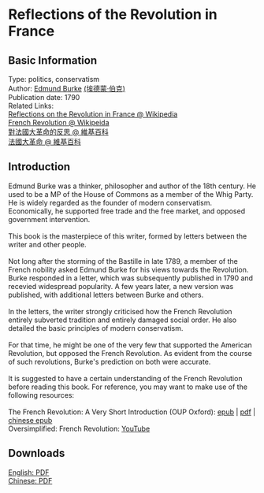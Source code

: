 # Reflections of the Revolution in France

## Basic Information

Type: politics, conservatism <br>
Author: [Edmund Burke](https://en.wikipedia.org/wiki/Edmund_Burke) [(埃德蒙·伯克)](https://zh.wikipedia.org/zh-hk/%E5%9F%83%E5%BE%B7%E8%92%99%C2%B7%E4%BC%AF%E5%85%8B) <br>
Publication date: 1790 <br>
Related Links: <br>
[Reflections on the Revolution in France @ Wikipedia](https://en.wikipedia.org/wiki/Reflections_on_the_Revolution_in_France) <br>
[French Revolution @ Wikipeida](https://en.wikipedia.org/wiki/French_Revolution) <br>
[對法國大革命的反思 @ 維基百科](https://zh.wikipedia.org/zh-hk/%E5%AF%B9%E6%B3%95%E5%9B%BD%E5%A4%A7%E9%9D%A9%E5%91%BD%E7%9A%84%E5%8F%8D%E6%80%9D) <br>
[法國大革命 @ 維基百科](https://zh.wikipedia.org/zh-hk/%E6%B3%95%E5%9B%BD%E5%A4%A7%E9%9D%A9%E5%91%BD)

## Introduction

Edmund Burke was a thinker, philosopher and author of the 18th century. He used to be a MP of the House of Commons as a member of the Whig Party. He is widely regarded as the founder of modern conservatism. Economically, he supported free trade and the free market, and opposed government intervention. <br>
<br>
This book is the masterpiece of this writer, formed by letters between the writer and other people. <br>
<br>
Not long after the storming of the Bastille in late 1789, a member of the French nobility asked Edmund Burke for his views towards the Revolution. Burke responded in a letter, which was subsequently published in 1790 and recevied widespread popularity. A few years later, a new version was published, with additional letters between Burke and others. <br>
<br>
In the letters, the writer strongly criticised how the French Revolution entirely subverted tradition and entirely damaged social order. He also detailed the basic principles of modern conservatism. <br>
<br>
For that time, he might be one of the very few that supported the American Revolution, but opposed the French Revolution. As evident from the course of such revolutions, Burke's prediction on both were accurate. <br>
<br>
It is suggested to have a certain understanding of the French Revolution before reading this book. For reference, you may want to make use of the following resources: <br>
<br>
The French Revolution: A Very Short Introduction (OUP Oxford): [epub](https://github.com/StatusManHK/books/raw/main/ebooks/epub/%5BVery%20Short%20Introductions%5D%20The%20French%20Revolution_OUP%20Oxford.epub) | [pdf](https://github.com/StatusManHK/books/raw/main/ebooks/pdf/%5BVery%20Short%20Introductions%5D%20The%20French%20Revolution_OUP%20Oxford.pdf) | [chinese epub](https://github.com/StatusManHK/books/raw/main/ebooks/epub/%E7%89%9B%E6%B4%A5%E9%80%9A%E8%AD%98%E8%AE%80%E6%9C%AC%EF%BC%9A%E6%B3%95%E5%9C%8B%E5%A4%A7%E9%9D%A9%E5%91%BD.epub) <br>
Oversimplified: French Revolution: [YouTube](https://www.youtube.com/watch?v=8qRZcXIODNU)

## Downloads

[English: PDF](https://github.com/StatusManHK/books/raw/main/ebooks/pdf/Reflections%20on%20the%20Revolution%20in%20France.pdf) <br>
[Chinese: PDF](https://github.com/StatusManHK/books/blob/main/ebooks/pdf/%E5%9F%83%E5%BE%B7%E8%92%99%C2%B7%E4%BC%AF%E5%85%8B%EF%BC%9A%E5%8F%8D%E6%80%9D%E6%B3%95%E5%9C%8B%E5%A4%A7%E9%9D%A9%E5%91%BD.pdf) <br>
